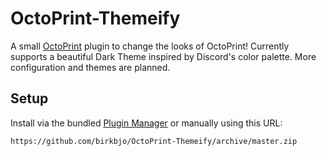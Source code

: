 # OctoPrint-Themeify

A small [OctoPrint](https://github.com/foosel/OctoPrint) plugin to change the looks of OctoPrint!
Currently supports a beautiful Dark Theme inspired by Discord's color palette. More configuration and themes are planned.

## Setup

Install via the bundled [Plugin Manager](https://github.com/foosel/OctoPrint/wiki/Plugin:-Plugin-Manager)
or manually using this URL:

    https://github.com/birkbjo/OctoPrint-Themeify/archive/master.zip
